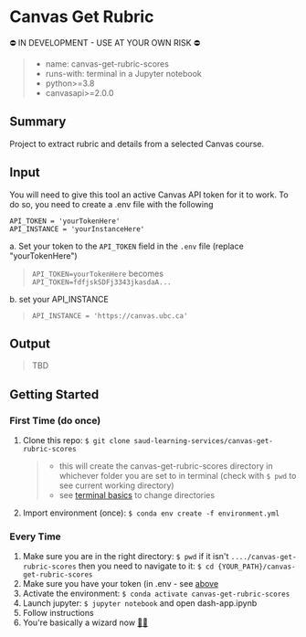 # Canvas Get Rubric
⛔️ IN DEVELOPMENT - USE AT YOUR OWN RISK ⛔️

> - name: canvas-get-rubric-scores
> - runs-with: terminal in a Jupyter notebook
> - python>=3.8
> - canvasapi>=2.0.0

## Summary

Project to extract rubric and details from a selected Canvas course. 

## Input

You will need to give this tool an active Canvas API token for it to work. To do so, you need to create a .env file with the following

```
API_TOKEN = 'yourTokenHere'
API_INSTANCE = 'yourInstanceHere'
```

a. Set your token to the `API_TOKEN` field in the `.env` file (replace "yourTokenHere")

> `API_TOKEN=yourTokenHere`
> becomes
> `API_TOKEN=fdfjskSDFj3343jkasdaA...`

b. set your API_INSTANCE 
> `API_INSTANCE = 'https://canvas.ubc.ca'`

## Output

> TBD

## Getting Started

### First Time (do once)

1. Clone this repo: `$ git clone saud-learning-services/canvas-get-rubric-scores`
   > - this will create the canvas-get-rubric-scores directory in whichever folder you are set to in terminal (check with `$ pwd` to see current working directory)
   > - see [terminal basics](https://github.com/saud-learning-services/instructions-and-other-templates/blob/main/docs/terminal-basics.md) to change directories
2. Import environment (once): `$ conda env create -f environment.yml`

### Every Time

1. Make sure you are in the right directory: `$ pwd` if it isn't `..../canvas-get-rubric-scores` then you need to navigate to it: `$ cd {YOUR_PATH}/canvas-get-rubric-scores`
2. Make sure you have your token (in .env - see [above](#input)
3. Activate the environment: `$ conda activate canvas-get-rubric-scores`
4. Launch jupyter: `$ jupyter notebook` and open dash-app.ipynb
5. Follow instructions
6. You're basically a wizard now [🧙‍♀️](https://tenor.com/bo4Bs.gif)

